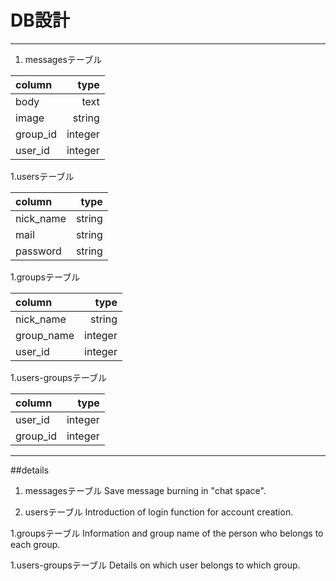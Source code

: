 # DB設計


---
1. messagesテーブル

|column|type|
|:--|--:|
|body|text|
|image|string|
|group_id|integer|
|user_id|integer|



1.usersテーブル

|column|type|
|:--|--:|
|nick_name|string|
|mail|string|
|password|string|


1.groupsテーブル

|column|type|
|:--|--:|
|nick_name|string|
|group_name|integer|
|user_id|integer|

1.users-groupsテーブル

|column|type|
|:--|--:|
|user_id|integer|
|group_id|integer|

---
##details

1. messagesテーブル
Save message burning in "chat space".

1. usersテーブル
Introduction of login function for account creation.

1.groupsテーブル
Information and group name of the person who belongs to each group.

1.users-groupsテーブル
Details on which user belongs to which group.
